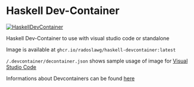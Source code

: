 # Haskell Dev-Container
[![HaskellDevContainer](https://github.com/radoslawg/haskell-devcontainer/actions/workflows/haskelldev.yml/badge.svg)](https://github.com/radoslawg/haskell-devcontainer/actions/workflows/haskelldev.yml)

Haskell Dev-Container to use with visual studio code or standalone

Image is available at `ghcr.io/radoslawg/haskell-devcontainer:latest`

`/.devcontainer/decontainer.json` shows sample usage of image for [Visual Studio Code](https://code.visualstudio.com/)

Informations about Devcontainers can be found [here](https://code.visualstudio.com/docs/devcontainers/containers)

